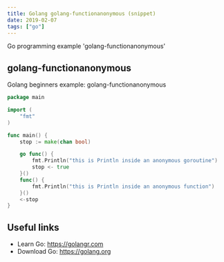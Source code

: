 ```yaml
---
title: Golang golang-functionanonymous (snippet)
date: 2019-02-07
tags: ["go"]
---
```

Go programming example 'golang-functionanonymous'


## golang-functionanonymous

Golang beginners example: golang-functionanonymous

```go
package main

import (
	"fmt"
)

func main() {
	stop := make(chan bool)

	go func() {
		fmt.Println("this is Println inside an anonymous goroutine")
		stop <- true
	}()
	func() {
		fmt.Println("this is Println inside an anonymous function")
	}()
	<-stop
}

```

## Useful links

- Learn Go: https://golangr.com
- Download Go: https://golang.org
